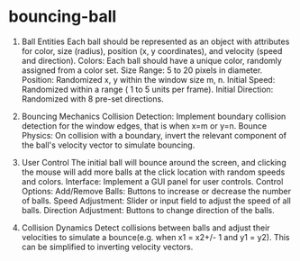 # bouncing-ball

1. Ball Entities
Each ball should be represented as an object with attributes for color, size (radius), position (x, y coordinates), and velocity (speed and direction).
Colors: Each ball should have a unique color, randomly assigned from a color set.
Size Range: 5 to 20 pixels in diameter.
Position: Randomized x, y within the window size m, n.
Initial Speed: Randomized within a range ( 1 to 5 units per frame).
Initial Direction: Randomized with 8 pre-set directions.

2. Bouncing Mechanics
Collision Detection: Implement boundary collision detection for the window edges, that is when x=m or y=n.
Bounce Physics: On collision with a boundary, invert the relevant component of the ball's velocity vector to simulate bouncing.

3. User Control
The initial ball will bounce around the screen, and clicking the mouse will add more balls at the click location with random speeds and colors.
Interface: Implement a GUI panel for user controls.
Control Options:
Add/Remove Balls: Buttons to increase or decrease the number of balls.
Speed Adjustment: Slider or input field to adjust the speed of all balls.
Direction Adjustment: Buttons to change direction of the balls.

4. Collision Dynamics
Detect collisions between balls and adjust their velocities to simulate a bounce(e.g. when x1 = x2+/- 1 and y1 = y2). This can be simplified to inverting velocity vectors.
